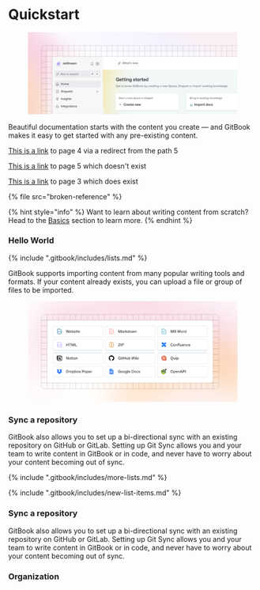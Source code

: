 # Quickstart

<figure><img src="getting-started/images/getting-started.png" alt=""><figcaption></figcaption></figure>

Beautiful documentation starts with the content you create — and GitBook makes it easy to get started with any pre-existing content.

[This is a link](https://inst.gitbook.io/test/NwElCfnSTGqaE8NOHX5I/four) to page 4 via a redirect from the path 5

[This is a link](page-5.md) to page 5 which doesn't exist

[This is a link](page-3.md) to page 3 which does exist

{% file src="broken-reference" %}

{% hint style="info" %}
Want to learn about writing content from scratch? Head to the [Basics](basics/editor.md) section to learn more.
{% endhint %}

### Hello World <a href="#this_is_an_anchor" id="this_is_an_anchor"></a>





{% include ".gitbook/includes/lists.md" %}



GitBook supports importing content from many popular writing tools and formats. If your content already exists, you can upload a file or group of files to be imported.

<div data-full-width="false"><figure><img src="getting-started/images/import.png" alt=""><figcaption></figcaption></figure></div>

### Sync a repository <a href="#this_is_also_an_anchor" id="this_is_also_an_anchor"></a>

GitBook also allows you to set up a bi-directional sync with an existing repository on GitHub or GitLab. Setting up Git Sync allows you and your team to write content in GitBook or in code, and never have to worry about your content becoming out of sync.



{% include ".gitbook/includes/more-lists.md" %}



{% include ".gitbook/includes/new-list-items.md" %}

### Sync a repository <a href="#this_anchor" id="this_anchor"></a>

GitBook also allows you to set up a bi-directional sync with an existing repository on GitHub or GitLab. Setting up Git Sync allows you and your team to write content in GitBook or in code, and never have to worry about your content becoming out of sync.

### Organization <a href="#subsec_logging_organization" id="subsec_logging_organization"></a>
